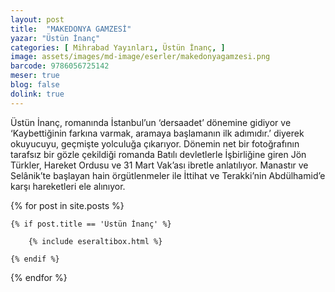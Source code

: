 ```yaml
---
layout: post
title:  "MAKEDONYA GAMZESİ"
yazar: "Üstün İnanç"
categories: [ Mihrabad Yayınları, Üstün İnanç, ]
image: assets/images/md-image/eserler/makedonyagamzesi.png
barcode: 9786056725142
meser: true
blog: false
dolink: true
---
```


Üstün İnanç, romanında İstanbul’un ‘dersaadet’ dönemine gidiyor ve ‘Kaybettiğinin farkına varmak, aramaya başlamanın ilk adımıdır.’ diyerek okuyucuyu, geçmişte yolculuğa çıkarıyor. Dönemin net bir fotoğrafının tarafsız bir gözle çekildiği romanda Batılı devletlerle İşbirliğine giren Jön Türkler, Hareket Ordusu ve 31 Mart Vak’ası ibretle anlatılıyor.
Manastır ve Selânik’te başlayan hain örgütlenmeler ile İttihat ve Terakki’nin Abdülhamid’e karşı hareketleri ele alınıyor.



{% for post in site.posts %}

    {% if post.title == 'Üstün İnanç' %}

        {% include eseraltibox.html %}

    {% endif %}

{% endfor %}
